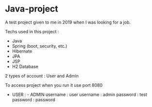 # Java-project

A test project given to me in 2019 when I was looking for a job.

Techs used in this project :
- Java
- Spring (boot, security, etc.)
- Hibernate
- JPA
- JSP
- H2 Database

2 types of account :
User and Admin

To access project when you run it use port 8080

- USER :                                  - ADMIN
    username : user                           username : admin
    password : test                           password : password
